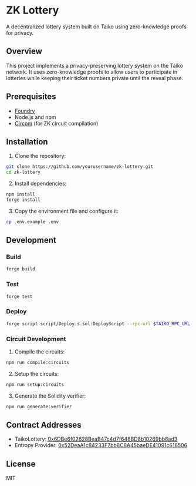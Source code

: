 # ZK Lottery

A decentralized lottery system built on Taiko using zero-knowledge proofs for privacy.

## Overview

This project implements a privacy-preserving lottery system on the Taiko network. It uses zero-knowledge proofs to allow users to participate in lotteries while keeping their ticket numbers private until the reveal phase.

## Prerequisites

- [Foundry](https://book.getfoundry.sh/getting-started/installation)
- Node.js and npm
- [Circom](https://docs.circom.io/getting-started/installation/) (for ZK circuit compilation)

## Installation

1. Clone the repository:
```bash
git clone https://github.com/yourusername/zk-lottery.git
cd zk-lottery
```

2. Install dependencies:
```bash
npm install
forge install
```

3. Copy the environment file and configure it:
```bash
cp .env.example .env
```

## Development

### Build
```bash
forge build
```

### Test
```bash
forge test
```

### Deploy
```bash
forge script script/Deploy.s.sol:DeployScript --rpc-url $TAIKO_RPC_URL --broadcast --verify
```

### Circuit Development

1. Compile the circuits:
```bash
npm run compile:circuits
```

2. Setup the circuits:
```bash
npm run setup:circuits
```

3. Generate the Solidity verifier:
```bash
npm run generate:verifier
```

## Contract Addresses

- TaikoLottery: [0x6DBe6f02628BeaB47c4d7f648BD8b10269bb8ad3](https://hekla.taikoscan.io/address/0x6dbe6f02628beab47c4d7f648bd8b10269bb8ad3)
- Entropy Provider: [0x52DeaA1c84233F7bb8C8A45baeDE41091c616506](https://hekla.taikoscan.io/address/0x52DeaA1c84233F7bb8C8A45baeDE41091c616506)

## License

MIT
